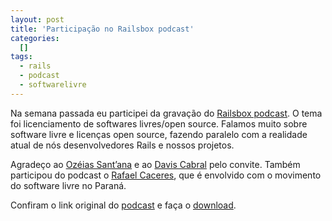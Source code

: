 ```yaml
--- 
layout: post
title: 'Participação no Railsbox podcast'
categories: 
  []
tags:
  - rails
  - podcast
  - softwarelivre
---
```


Na semana passada eu participei da gravação do [Railsbox podcast][rbox]. O tema foi licenciamento de softwares livres/open source. Falamos muito sobre software livre e licenças open source, fazendo paralelo com a realidade atual de nós desenvolvedores Rails e nossos projetos.

Agradeço ao [Ozéias Sant’ana][rbox] e ao [Davis Cabral][davis] pelo convite. Também participou do podcast o [Rafael Caceres][rafaelcaceres], que é envolvido com o movimento do software livre no Paraná.

Confiram o link original do [podcast][rbox4] e faça o [download][rbox4_download].

[rbox4_download]: http://mergulhao.info/assets/2008/9/29/railsbox_4.mp3
[rbox4]: http://railsbox.org/2008/9/29/railsbox-podcast-4
[rafaelcaceres]: http://blog.rafaelcaceres.net/
[rbox]: http://railsbox.org/
[davis]: http://www.daviscabral.com.br/